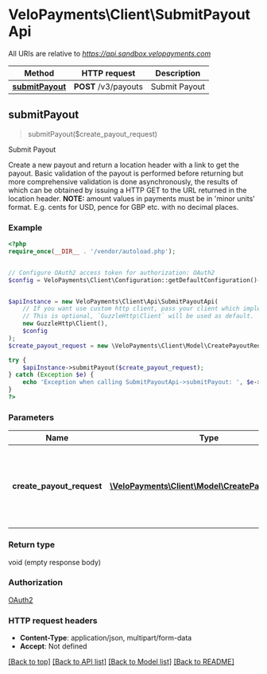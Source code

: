 # VeloPayments\Client\SubmitPayoutApi

All URIs are relative to *https://api.sandbox.velopayments.com*

Method | HTTP request | Description
------------- | ------------- | -------------
[**submitPayout**](SubmitPayoutApi.md#submitPayout) | **POST** /v3/payouts | Submit Payout



## submitPayout

> submitPayout($create_payout_request)

Submit Payout

Create a new payout and return a location header with a link to get the payout. Basic validation of the payout is performed before returning but more comprehensive validation is done asynchronously, the results of which can be obtained by issuing a HTTP GET to the URL returned in the location header. **NOTE:** amount values in payments must be in 'minor units' format. E.g. cents for USD, pence for GBP etc.  with no decimal places.

### Example

```php
<?php
require_once(__DIR__ . '/vendor/autoload.php');


// Configure OAuth2 access token for authorization: OAuth2
$config = VeloPayments\Client\Configuration::getDefaultConfiguration()->setAccessToken('YOUR_ACCESS_TOKEN');


$apiInstance = new VeloPayments\Client\Api\SubmitPayoutApi(
    // If you want use custom http client, pass your client which implements `GuzzleHttp\ClientInterface`.
    // This is optional, `GuzzleHttp\Client` will be used as default.
    new GuzzleHttp\Client(),
    $config
);
$create_payout_request = new \VeloPayments\Client\Model\CreatePayoutRequest(); // \VeloPayments\Client\Model\CreatePayoutRequest | Post ammount to transfer via ACH using stored funding account details.

try {
    $apiInstance->submitPayout($create_payout_request);
} catch (Exception $e) {
    echo 'Exception when calling SubmitPayoutApi->submitPayout: ', $e->getMessage(), PHP_EOL;
}
?>
```

### Parameters


Name | Type | Description  | Notes
------------- | ------------- | ------------- | -------------
 **create_payout_request** | [**\VeloPayments\Client\Model\CreatePayoutRequest**](../Model/CreatePayoutRequest.md)| Post ammount to transfer via ACH using stored funding account details. |

### Return type

void (empty response body)

### Authorization

[OAuth2](../../README.md#OAuth2)

### HTTP request headers

- **Content-Type**: application/json, multipart/form-data
- **Accept**: Not defined

[[Back to top]](#) [[Back to API list]](../../README.md#documentation-for-api-endpoints)
[[Back to Model list]](../../README.md#documentation-for-models)
[[Back to README]](../../README.md)

